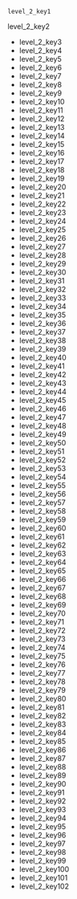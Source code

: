 ```ngMeta
level_2_key1
```

level_2_key2
- level_2_key3
- level_2_key4
- level_2_key5
- level_2_key6
- level_2_key7
- level_2_key8
- level_2_key9
- level_2_key10
- level_2_key11
- level_2_key12
- level_2_key13
- level_2_key14
- level_2_key15
- level_2_key16
- level_2_key17
- level_2_key18
- level_2_key19
- level_2_key20
- level_2_key21
- level_2_key22
- level_2_key23
- level_2_key24
- level_2_key25
- level_2_key26
- level_2_key27
- level_2_key28
- level_2_key29
- level_2_key30
- level_2_key31
- level_2_key32
- level_2_key33
- level_2_key34
- level_2_key35
- level_2_key36
- level_2_key37
- level_2_key38
- level_2_key39
- level_2_key40
- level_2_key41
- level_2_key42
- level_2_key43
- level_2_key44
- level_2_key45
- level_2_key46
- level_2_key47
- level_2_key48
- level_2_key49
- level_2_key50
- level_2_key51
- level_2_key52
- level_2_key53
- level_2_key54
- level_2_key55
- level_2_key56
- level_2_key57
- level_2_key58
- level_2_key59
- level_2_key60
- level_2_key61
- level_2_key62
- level_2_key63
- level_2_key64
- level_2_key65
- level_2_key66
- level_2_key67
- level_2_key68
- level_2_key69
- level_2_key70
- level_2_key71
- level_2_key72
- level_2_key73
- level_2_key74
- level_2_key75
- level_2_key76
- level_2_key77
- level_2_key78
- level_2_key79
- level_2_key80
- level_2_key81
- level_2_key82
- level_2_key83
- level_2_key84
- level_2_key85
- level_2_key86
- level_2_key87
- level_2_key88
- level_2_key89
- level_2_key90
- level_2_key91
- level_2_key92
- level_2_key93
- level_2_key94
- level_2_key95
- level_2_key96
- level_2_key97
- level_2_key98
- level_2_key99
- level_2_key100
- level_2_key101
- level_2_key102
